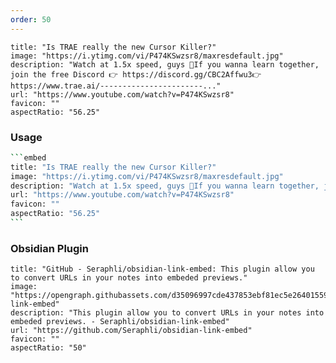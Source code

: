```yaml
---
order: 50
---
```


```embed
title: "Is TRAE really the new Cursor Killer?"
image: "https://i.ytimg.com/vi/P474KSwzsr8/maxresdefault.jpg"
description: "Watch at 1.5x speed, guys 🙏If you wanna learn together, join the free Discord 👉 https://discord.gg/CBC2Affwu3👉 https://www.trae.ai/-----------------------..."
url: "https://www.youtube.com/watch?v=P474KSwzsr8"
favicon: ""
aspectRatio: "56.25"
```

### Usage

````sh
```embed
title: "Is TRAE really the new Cursor Killer?"
image: "https://i.ytimg.com/vi/P474KSwzsr8/maxresdefault.jpg"
description: "Watch at 1.5x speed, guys 🙏If you wanna learn together, join the free Discord 👉 https://discord.gg/CBC2Affwu3👉 https://www.trae.ai/-----------------------..."
url: "https://www.youtube.com/watch?v=P474KSwzsr8"
favicon: ""
aspectRatio: "56.25"
```
````

### Obsidian Plugin

```embed
title: "GitHub - Seraphli/obsidian-link-embed: This plugin allow you to convert URLs in your notes into embeded previews."
image: "https://opengraph.githubassets.com/d35096997cde437853ebf81ec5e264015596da10122764ce2f6a8420473428d4/Seraphli/obsidian-link-embed"
description: "This plugin allow you to convert URLs in your notes into embeded previews. - Seraphli/obsidian-link-embed"
url: "https://github.com/Seraphli/obsidian-link-embed"
favicon: ""
aspectRatio: "50"
```
